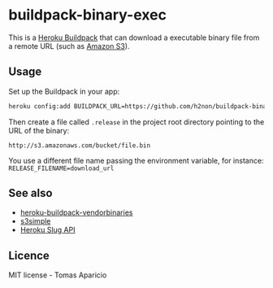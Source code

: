 # buildpack-binary-exec

This is a [Heroku Buildpack](https://devcenter.heroku.com/articles/buildpacks)
that can download a executable binary file from a remote URL (such as [Amazon S3](http://aws.amazon.com/s3/)). 

## Usage

Set up the Buildpack in your app:
```bash
heroku config:add BUILDPACK_URL=https://github.com/h2non/buildpack-binary-exec.git --app <app>
```

Then create a file called `.release` in the project root directory pointing to the URL of the binary:
```
http://s3.amazonaws.com/bucket/file.bin
```

You use a different file name passing the environment variable, for instance: `RELEASE_FILENAME=download_url`

## See also

- [heroku-buildpack-vendorbinaries](https://github.com/peterkeen/heroku-buildpack-vendorbinaries)
- [s3simple](https://github.com/paulhammond/s3simple)
- [Heroku Slug API](https://blog.heroku.com/archives/2013/12/20/programmatically_release_code_to_heroku_using_the_platform_api)

## Licence

MIT license - Tomas Aparicio
